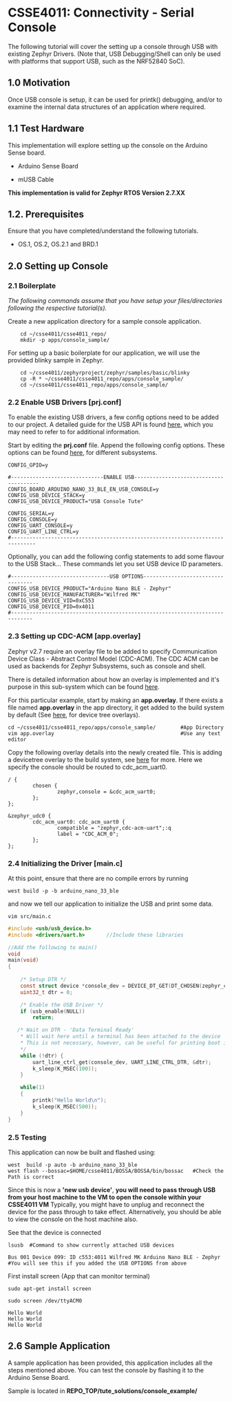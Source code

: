 # CSSE4011: Connectivity - Serial Console

The following tutorial will cover the setting up a console through USB with existing Zephyr Drivers. (Note that, USB Debugging/Shell can only be used with platforms that support USB, such as the NRF52840 SoC).


## **1.0 Motivation**

Once USB console is setup, it can be used for printk() debugging, and/or to examine the internal data structures of an application where required.                     

## 1.1 Test Hardware

This implementation will explore setting up the console on the Arduino Sense board.

* Arduino Sense Board

* mUSB Cable

**This implementation is valid for Zephyr RTOS Version 2.7.XX**

## 1.2. Prerequisites

Ensure that you have completed/understand the following tutorials. 

* OS.1, OS.2, OS.2.1 and BRD.1

## **2.0 Setting up Console**

### **2.1 Boilerplate**

*The following commands assume that you have setup your files/directories following the respective tutorial(s).*

Create a new application directory for a sample console application. 

```shell
    cd ~/csse4011/csse4011_repo/
    mkdir -p apps/console_sample/
```

For setting up a basic boilerplate for our application, we will use the provided blinky sample in Zephyr. 

```shell
    cd ~/csse4011/zephyrproject/zephyr/samples/basic/blinky
    cp -R * ~/csse4011/csse4011_repo/apps/console_sample/
    cd ~/csse4011/csse4011_repo/apps/console_sample/
```

### **2.2 Enable USB Drivers [prj.conf]**

To enable the existing USB drivers, a few config options need to be added to our project. A detailed guide for the USB API is found [here](https://docs.zephyrproject.org/latest/reference/usb/uds_cdc_acm.html ), which you may need to refer to for additional information. 


Start by editing the **prj.conf** file. Append the following config options. These options can be found [here](https://docs.zephyrproject.org/latest/reference/devicetree/api.html ), for different subsystems. 
```CONF
CONFIG_GPIO=y

#------------------------------ENABLE USB---------------------------------------
CONFIG_BOARD_ARDUINO_NANO_33_BLE_EN_USB_CONSOLE=y
CONFIG_USB_DEVICE_STACK=y
CONFIG_USB_DEVICE_PRODUCT="USB Console Tute"

CONFIG_SERIAL=y
CONFIG_CONSOLE=y
CONFIG_UART_CONSOLE=y
CONFIG_UART_LINE_CTRL=y
#------------------------------------------------------------------------------
```
Optionally, you can add the following config statements to add some flavour to the USB Stack... These commands let you set USB device ID parameters. 

```CONF
#--------------------------------USB OPTIONS----------------------------------
CONFIG_USB_DEVICE_PRODUCT="Arduino Nano BLE - Zephyr"
CONFIG_USB_DEVICE_MANUFACTURER="Wilfred MK"
CONFIG_USB_DEVICE_VID=0xC553
CONFIG_USB_DEVICE_PID=0x4011
#-----------------------------------------------------------------------------
```
### **2.3 Setting up CDC-ACM [app.overlay]**

Zephyr v2.7 require an overlay file to be added to specify Communication Device Class - Abstract Control Model (CDC-ACM). The CDC ACM can be used as backends for Zephyr Subsystems, such as console and shell. 

There is detailed information about how an overlay is implemented and it's purpose in this sub-system which can be found [here](https://docs.zephyrproject.org/latest/reference/usb/uds_cdc_acm.html). 

For this particular example, start by making an **app.overlay**. If there exists a file named **app.overlay** in the app directory, it get added to the build system by default (See [here](https://docs.zephyrproject.org/latest/guides/dts/howtos.html), for device tree overlays). 

```shell
cd ~/csse4011/csse4011_repo/apps/console_sample/        #App Directory
vim app.overlay                                         #Use any text editor
```

Copy the following overlay details into the newly created file. This is adding a devicetree overlay to the build system, see [here](https://docs.zephyrproject.org/latest/reference/devicetree/api.html ) for more. Here we specify the console should be routed to cdc_acm_uart0.

```DTS
/ {
        chosen {
                zephyr,console = &cdc_acm_uart0;
        };
};

&zephyr_udc0 {
        cdc_acm_uart0: cdc_acm_uart0 {
                compatible = "zephyr,cdc-acm-uart";:q
                label = "CDC_ACM_0";
        };
};
```
### **2.4 Initializing the Driver [main.c]**

At this point, ensure that there are no compile errors by running
```shell
west build -p -b arduino_nano_33_ble
```

and now we tell our application to initialize the USB and print some data.

```shell
vim src/main.c
```
```C
#include <usb/usb_device.h>
#include <drivers/uart.h>       //Include these libraries

//Add the following to main()
void
main(void)
{
    
    /* Setup DTR */
    const struct device *console_dev = DEVICE_DT_GET(DT_CHOSEN(zephyr_console));
    uint32_t dtr = 0;

    /* Enable the USB Driver */
    if (usb_enable(NULL))   
        return;

   /* Wait on DTR - 'Data Terminal Ready'
    * Will wait here until a terminal has been attached to the device
    * This is not necessary, however, can be useful for printing boot info etc..
    */
    while (!dtr) {
        uart_line_ctrl_get(console_dev, UART_LINE_CTRL_DTR, &dtr);
        k_sleep(K_MSEC(100));
    }

    while(1)
    {
        printk("Hello World\n");
        k_sleep(K_MSEC(500));
    }
}
```

### **2.5 Testing**

This application can now be built and flashed using:
```shell
west  build -p auto -b arduino_nano_33_ble
west flash --bossac=$HOME/csse4011/BOSSA/BOSSA/bin/bossac   #Check the Path is correct
```

Since this is now a **'new usb device'**, **you will need to pass through USB from your host machine to the VM to open the console within your CSSE4011 VM** Typically, you might have to unplug and reconnect the device for the pass through to take effect. Alternatively, you should be able to view the console on the host machine also.

See that the device is connected 
```shell
lsusb  #Command to show currently attached USB devices

Bus 001 Device 099: ID c553:4011 Wilfred MK Arduino Nano BLE - Zephyr #You will see this if you added the USB OPTIONS from above
```

First install screen (App that can monitor terminal)
```shell
sudo apt-get install screen
```
```shell
sudo screen /dev/ttyACM0

Hello World
Hello World
Hello World
```

## **2.6 Sample Application**

A sample application has been provided, this application includes all the steps mentioned above. You can test the console by flashing it to the Arduino Sense Board.

Sample is located in **REPO_TOP/tute_solutions/console_example/**
